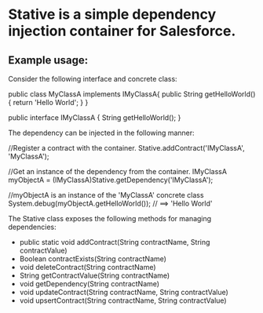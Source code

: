 # Stative is a simple dependency injection container for Salesforce.

## Example usage:

Consider the following interface and concrete class:

public class MyClassA implements IMyClassA{
    public String getHelloWorld(){
        return 'Hello World';
    }
}

public interface IMyClassA {
	String getHelloWorld();
}

The dependency can be injected in the following manner:

//Register a contract with the container.
Stative.addContract('IMyClassA', 'MyClassA');
        
//Get an instance of the dependency from the container.
IMyClassA myObjectA = (IMyClassA)Stative.getDependency('IMyClassA');
        
//myObjectA is an instance of the 'MyClassA' concrete class
System.debug(myObjectA.getHelloWorld()); // ==> 'Hello World'


The Stative class exposes the following methods for managing dependencies:

* public static void addContract(String contractName, String contractValue)
* Boolean contractExists(String contractName)  
* void deleteContract(String contractName)
* String getContractValue(String contractName) 
* void getDependency(String contractName)
* void updateContract(String contractName, String contractValue)
* void upsertContract(String contractName, String contractValue)
